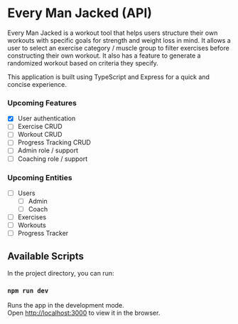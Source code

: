 # Every Man Jacked (API)

Every Man Jacked is a workout tool that helps users structure their own workouts with specific goals for strength and weight loss in mind. It allows a user to select an exercise category / muscle group to filter exercises before constructing their own workout. It also has a feature to generate a randomized workout based on criteria they specify.

This application is built using TypeScript and Express for a quick and concise experience.

### Upcoming Features

- [x] User authentication
- [ ] Exercise CRUD
- [ ] Workout CRUD
- [ ] Progress Tracking CRUD
- [ ] Admin role / support
- [ ] Coaching role / support

### Upcoming Entities

- [ ] Users
  - [ ] Admin
  - [ ] Coach
- [ ] Exercises
- [ ] Workouts
- [ ] Progress Tracker

## Available Scripts

In the project directory, you can run:

### `npm run dev`

Runs the app in the development mode.\
Open [http://localhost:3000](http://localhost:3000) to view it in the browser.
